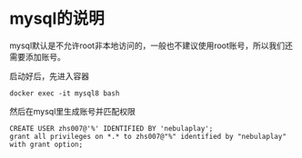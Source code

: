 # mysql的说明

mysql默认是不允许root非本地访问的，一般也不建议使用root账号，所以我们还需要添加账号。

启动好后，先进入容器

```
docker exec -it mysql8 bash
```

然后在mysql里生成账号并匹配权限

```
CREATE USER zhs007@'%' IDENTIFIED BY 'nebulaplay';
grant all privileges on *.* to zhs007@"%" identified by "nebulaplay" with grant option;
```